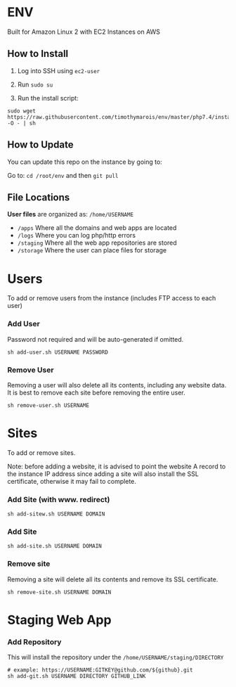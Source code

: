 # ENV

Built for Amazon Linux 2 with EC2 Instances on AWS

## How to Install

1) Log into SSH using `ec2-user`

2) Run `sudo su`

3) Run the install script:

```
sudo wget https://raw.githubusercontent.com/timothymarois/env/master/php7.4/install.sh -O - | sh
```

## How to Update

You can update this repo on the instance by going to:

Go to: `cd /root/env` and then `git pull`

## File Locations

**User files** are organized as: `/home/USERNAME`

- `/apps` Where all the domains and web apps are located
- `/logs` Where you can log php/http errors
- `/staging` Where all the web app repositories are stored
- `/storage` Where the user can place files for storage

# Users

To add or remove users from the instance (includes FTP access to each user)

### Add User

Password not required and will be auto-generated if omitted.

```
sh add-user.sh USERNAME PASSWORD
```

### Remove User

Removing a user will also delete all its contents, including any website data. It is best to remove each site before removing the entire user.

```
sh remove-user.sh USERNAME
```

# Sites

To add or remove sites. 

Note: before adding a website, it is advised to point the website A record to the instance IP address since adding a site will also install the SSL certificate, otherwise it may fail to complete.

### Add Site (with www. redirect)

```
sh add-sitew.sh USERNAME DOMAIN
```

### Add Site

```
sh add-site.sh USERNAME DOMAIN
```

### Remove site

Removing a site will delete all its contents and remove its SSL certificate.

```
sh remove-site.sh USERNAME DOMAIN
```

# Staging Web App

### Add Repository

This will install the repository under the `/home/USERNAME/staging/DIRECTORY`

```
# example: https://USERNAME:GITKEY@github.com/${github}.git
sh add-git.sh USERNAME DIRECTORY GITHUB_LINK
```